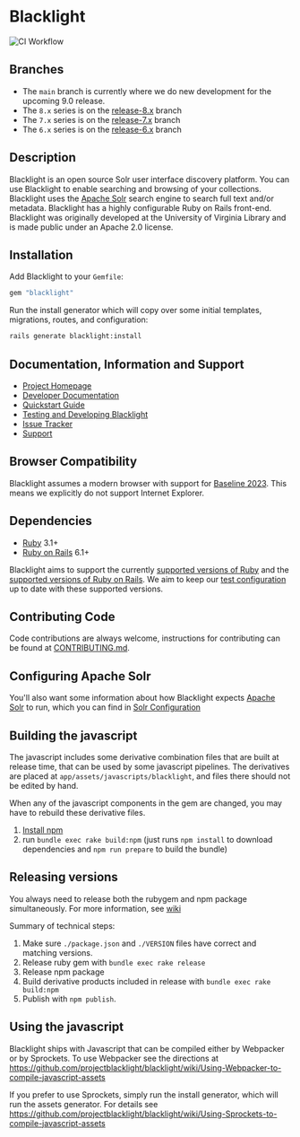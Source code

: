 # Blacklight

![CI Workflow](https://github.com/projectblacklight/blacklight/actions/workflows/ruby.yml/badge.svg)

## Branches

* The `main` branch is currently where we do new development for the upcoming 9.0 release.
* The `8.x` series is on the [release-8.x](https://github.com/projectblacklight/blacklight/tree/release-8.x) branch
* The `7.x` series is on the [release-7.x](https://github.com/projectblacklight/blacklight/tree/release-7.x) branch
* The `6.x` series is on the [release-6.x](https://github.com/projectblacklight/blacklight/tree/release-6.x) branch

## Description

Blacklight is an open source Solr user interface discovery platform.
You can use Blacklight to enable searching and browsing of your collections.
Blacklight uses the [Apache Solr](http://lucene.apache.org/solr) search engine
to search full text and/or metadata.  Blacklight has a highly
configurable Ruby on Rails front-end. Blacklight was originally developed at
the University of Virginia Library and is made public under an Apache 2.0 license.

## Installation

Add Blacklight to your `Gemfile`:

```ruby
gem "blacklight"
```

Run the install generator which will copy over some initial templates, migrations, routes, and configuration:

```bash
rails generate blacklight:install
```


## Documentation, Information and Support

* [Project Homepage](http://projectblacklight.org)
* [Developer Documentation](https://github.com/projectblacklight/blacklight/wiki)
* [Quickstart Guide](https://github.com/projectblacklight/blacklight/wiki/Quickstart)
* [Testing and Developing Blacklight](https://github.com/projectblacklight/blacklight/wiki/Testing-and-Developing-Blacklight)
* [Issue Tracker](https://github.com/projectblacklight/blacklight/issues)
* [Support](https://github.com/projectblacklight/blacklight/wiki/Support)

## Browser Compatibility

Blacklight assumes a modern browser with support for [Baseline 2023](https://web.dev/baseline/2023). This means we explicitly do not support Internet Explorer.

## Dependencies

* [Ruby](https://www.ruby-lang.org/) 3.1+
* [Ruby on Rails](https://rubyonrails.org/) 6.1+

Blacklight aims to support the currently [supported versions of Ruby](https://www.ruby-lang.org/en/downloads/branches/) and the [supported versions of Ruby on Rails](https://guides.rubyonrails.org/maintenance_policy.html).  We aim to keep our [test configuration](blob/main/.github/workflows/ruby.yml) up to date with these supported versions.

## Contributing Code

Code contributions are always welcome, instructions for contributing can be found at [CONTRIBUTING.md](https://github.com/projectblacklight/blacklight/blob/main/CONTRIBUTING.md).

## Configuring Apache Solr
You'll also want some information about how Blacklight expects [Apache Solr](http://lucene.apache.org/solr ) to run, which you can find in [Solr Configuration](https://github.com/projectblacklight/blacklight/wiki/Solr-Configuration#solr-configuration)

## Building the javascript
The javascript includes some derivative combination files that are built at release time, that can be used by some javascript pipelines. The derivatives are placed at `app/assets/javascripts/blacklight`, and files there should not be edited by hand.

When any of the javascript components in the gem are changed, you may have to rebuild these derivative files.


1. [Install npm](https://www.npmjs.com/get-npm)
1. run `bundle exec rake build:npm`
  (just runs `npm install` to download dependencies and `npm run prepare` to build the bundle)


## Releasing versions

You always need to release both the rubygem and npm package simultaneously. For more information, see [wiki](https://github.com/projectblacklight/blacklight/wiki/How-to-release-a-version)

Summary of technical steps:

1. Make sure `./package.json` and  `./VERSION` files have correct and matching versions.
1. Release ruby gem with `bundle exec rake release`
1. Release npm package
  1. Build derivative products included in release with `bundle exec rake build:npm`
  1. Publish with `npm publish`.



## Using the javascript
Blacklight ships with Javascript that can be compiled either by Webpacker or by
Sprockets. To use Webpacker see the directions at https://github.com/projectblacklight/blacklight/wiki/Using-Webpacker-to-compile-javascript-assets

If you prefer to use Sprockets, simply run the install generator, which will run the assets generator. For details see https://github.com/projectblacklight/blacklight/wiki/Using-Sprockets-to-compile-javascript-assets
